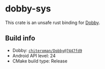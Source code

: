 # dobby-sys

This crate is an unsafe rust binding for [Dobby](https://github.com/jmpews/Dobby).

## Build info
- Dobby: [`chiteroman/Dobby@7447fd9`](https://github.com/chiteroman/Dobby/commit/7447fd9209bb43eba1e307f84df17613af5203dd)
- Android API level: 24
- CMake build type: Release
